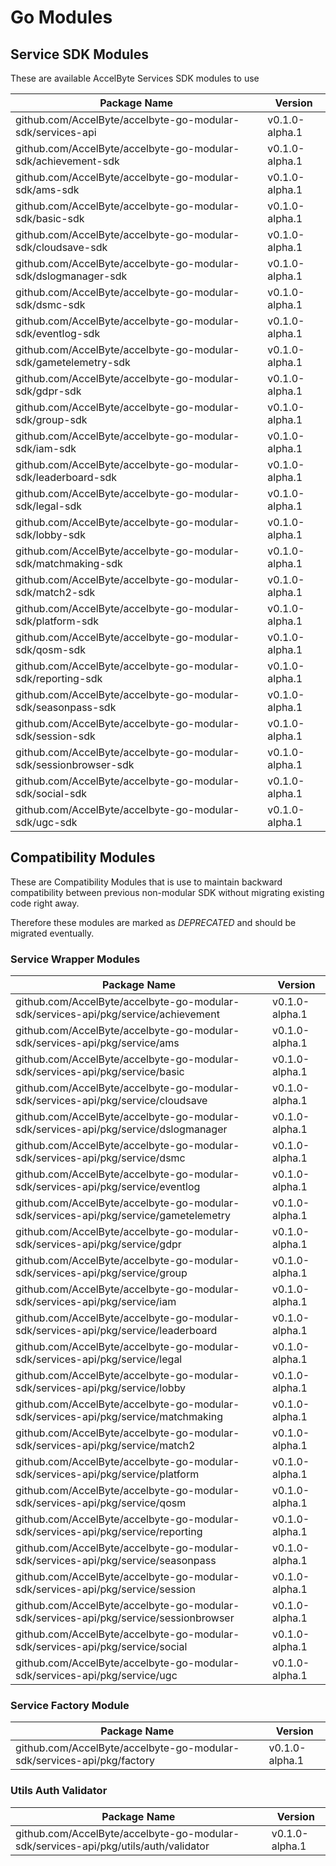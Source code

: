 # Go Modules

## Service SDK Modules

These are available AccelByte Services SDK modules to use

| Package Name | Version |
|---|---|
| github.com/AccelByte/accelbyte-go-modular-sdk/services-api | v0.1.0-alpha.1 |
| github.com/AccelByte/accelbyte-go-modular-sdk/achievement-sdk | v0.1.0-alpha.1 |
| github.com/AccelByte/accelbyte-go-modular-sdk/ams-sdk | v0.1.0-alpha.1 |
| github.com/AccelByte/accelbyte-go-modular-sdk/basic-sdk | v0.1.0-alpha.1 |
| github.com/AccelByte/accelbyte-go-modular-sdk/cloudsave-sdk | v0.1.0-alpha.1 |
| github.com/AccelByte/accelbyte-go-modular-sdk/dslogmanager-sdk | v0.1.0-alpha.1 |
| github.com/AccelByte/accelbyte-go-modular-sdk/dsmc-sdk | v0.1.0-alpha.1 |
| github.com/AccelByte/accelbyte-go-modular-sdk/eventlog-sdk | v0.1.0-alpha.1 |
| github.com/AccelByte/accelbyte-go-modular-sdk/gametelemetry-sdk | v0.1.0-alpha.1 |
| github.com/AccelByte/accelbyte-go-modular-sdk/gdpr-sdk | v0.1.0-alpha.1 |
| github.com/AccelByte/accelbyte-go-modular-sdk/group-sdk | v0.1.0-alpha.1 |
| github.com/AccelByte/accelbyte-go-modular-sdk/iam-sdk | v0.1.0-alpha.1 |
| github.com/AccelByte/accelbyte-go-modular-sdk/leaderboard-sdk | v0.1.0-alpha.1 |
| github.com/AccelByte/accelbyte-go-modular-sdk/legal-sdk | v0.1.0-alpha.1 |
| github.com/AccelByte/accelbyte-go-modular-sdk/lobby-sdk | v0.1.0-alpha.1 |
| github.com/AccelByte/accelbyte-go-modular-sdk/matchmaking-sdk | v0.1.0-alpha.1 |
| github.com/AccelByte/accelbyte-go-modular-sdk/match2-sdk | v0.1.0-alpha.1 |
| github.com/AccelByte/accelbyte-go-modular-sdk/platform-sdk | v0.1.0-alpha.1 |
| github.com/AccelByte/accelbyte-go-modular-sdk/qosm-sdk | v0.1.0-alpha.1 |
| github.com/AccelByte/accelbyte-go-modular-sdk/reporting-sdk | v0.1.0-alpha.1 |
| github.com/AccelByte/accelbyte-go-modular-sdk/seasonpass-sdk | v0.1.0-alpha.1 |
| github.com/AccelByte/accelbyte-go-modular-sdk/session-sdk | v0.1.0-alpha.1 |
| github.com/AccelByte/accelbyte-go-modular-sdk/sessionbrowser-sdk | v0.1.0-alpha.1 |
| github.com/AccelByte/accelbyte-go-modular-sdk/social-sdk | v0.1.0-alpha.1 |
| github.com/AccelByte/accelbyte-go-modular-sdk/ugc-sdk | v0.1.0-alpha.1 |

## Compatibility Modules

These are Compatibility Modules that is use to maintain backward compatibility 
between previous non-modular SDK without migrating existing code right away.

Therefore these modules are marked as *DEPRECATED* and should be migrated eventually.

### Service Wrapper Modules

| Package Name | Version |
|---|---|
| github.com/AccelByte/accelbyte-go-modular-sdk/services-api/pkg/service/achievement | v0.1.0-alpha.1 |
| github.com/AccelByte/accelbyte-go-modular-sdk/services-api/pkg/service/ams | v0.1.0-alpha.1 |
| github.com/AccelByte/accelbyte-go-modular-sdk/services-api/pkg/service/basic | v0.1.0-alpha.1 |
| github.com/AccelByte/accelbyte-go-modular-sdk/services-api/pkg/service/cloudsave | v0.1.0-alpha.1 |
| github.com/AccelByte/accelbyte-go-modular-sdk/services-api/pkg/service/dslogmanager | v0.1.0-alpha.1 |
| github.com/AccelByte/accelbyte-go-modular-sdk/services-api/pkg/service/dsmc | v0.1.0-alpha.1 |
| github.com/AccelByte/accelbyte-go-modular-sdk/services-api/pkg/service/eventlog | v0.1.0-alpha.1 |
| github.com/AccelByte/accelbyte-go-modular-sdk/services-api/pkg/service/gametelemetry | v0.1.0-alpha.1 |
| github.com/AccelByte/accelbyte-go-modular-sdk/services-api/pkg/service/gdpr | v0.1.0-alpha.1 |
| github.com/AccelByte/accelbyte-go-modular-sdk/services-api/pkg/service/group | v0.1.0-alpha.1 |
| github.com/AccelByte/accelbyte-go-modular-sdk/services-api/pkg/service/iam | v0.1.0-alpha.1 |
| github.com/AccelByte/accelbyte-go-modular-sdk/services-api/pkg/service/leaderboard | v0.1.0-alpha.1 |
| github.com/AccelByte/accelbyte-go-modular-sdk/services-api/pkg/service/legal | v0.1.0-alpha.1 |
| github.com/AccelByte/accelbyte-go-modular-sdk/services-api/pkg/service/lobby | v0.1.0-alpha.1 |
| github.com/AccelByte/accelbyte-go-modular-sdk/services-api/pkg/service/matchmaking | v0.1.0-alpha.1 |
| github.com/AccelByte/accelbyte-go-modular-sdk/services-api/pkg/service/match2 | v0.1.0-alpha.1 |
| github.com/AccelByte/accelbyte-go-modular-sdk/services-api/pkg/service/platform | v0.1.0-alpha.1 |
| github.com/AccelByte/accelbyte-go-modular-sdk/services-api/pkg/service/qosm | v0.1.0-alpha.1 |
| github.com/AccelByte/accelbyte-go-modular-sdk/services-api/pkg/service/reporting | v0.1.0-alpha.1 |
| github.com/AccelByte/accelbyte-go-modular-sdk/services-api/pkg/service/seasonpass | v0.1.0-alpha.1 |
| github.com/AccelByte/accelbyte-go-modular-sdk/services-api/pkg/service/session | v0.1.0-alpha.1 |
| github.com/AccelByte/accelbyte-go-modular-sdk/services-api/pkg/service/sessionbrowser | v0.1.0-alpha.1 |
| github.com/AccelByte/accelbyte-go-modular-sdk/services-api/pkg/service/social | v0.1.0-alpha.1 |
| github.com/AccelByte/accelbyte-go-modular-sdk/services-api/pkg/service/ugc | v0.1.0-alpha.1 |

### Service Factory Module

| Package Name | Version |
|---|---|
| github.com/AccelByte/accelbyte-go-modular-sdk/services-api/pkg/factory | v0.1.0-alpha.1

### Utils Auth Validator

| Package Name | Version |
|---|---|
| github.com/AccelByte/accelbyte-go-modular-sdk/services-api/pkg/utils/auth/validator | v0.1.0-alpha.1

